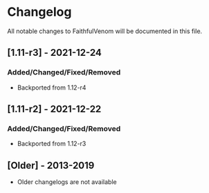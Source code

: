 # Changelog
All notable changes to FaithfulVenom will be documented in this file.

## [1.11-r3] - 2021-12-24
### Added/Changed/Fixed/Removed
- Backported from 1.12-r4

## [1.11-r2] - 2021-12-22
### Added/Changed/Fixed/Removed
- Backported from 1.12-r3

## [Older] - 2013-2019
- Older changelogs are not available
